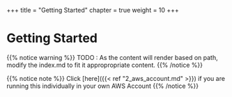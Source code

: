 +++
title = "Getting Started"
chapter = true
weight = 10
+++

# Getting Started

{{% notice warning %}}
TODO : As the content will render based on path, modify the index.md to fit it appropropriate content.
{{% /notice %}}


{{% notice note %}}
Click [here]({{< ref "2_aws_account.md" >}}) if you are running this individually in your own AWS Account
{{% /notice %}}